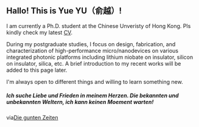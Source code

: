 ## Hallo! This is Yue YU（俞越）!

I am currently a Ph.D. student at the Chinese Unveristy of Hong Kong. Pls kindly check my latest [CV](/CV_YUYUE.pdf).

During my postgraduate studies, I focus on design, fabrication, and characterization of high-performance micro/nanodevices on various integrated photonic platforms including lithium niobate on insulator, silicon on insulator, silica, etc. A brief introduction to my recent works will be added to this page later.

I'm always open to different things and willing to learn something new. 





##### Ich suche Liebe und Frieden in meinem Herzen. Die bekannten und unbekannten Weltern, ich kann keinen Moement warten!       
via[Die gunten Zeiten](https://www.youtube.com/watch?v=Swlxm_msl4k)





